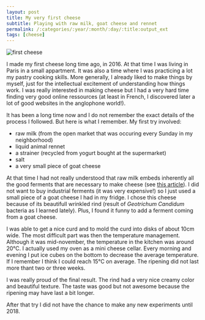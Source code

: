 ```yaml
---
layout: post
title: My very first cheese
subtitle: Playing with raw milk, goat cheese and rennet
permalink: /:categories/:year/:month/:day/:title:output_ext
tags: [cheese]
---
```


![first cheese]({{site.baseurl}}/assets/img/cheese/2019-03/first-cheese-3.JPG)

I made my first cheese long time ago, in 2016. At that time I was living in Paris in a small appartment. It was also a time where I was practicing a lot my pastry cooking skills. More generally, I already liked to make things by myself, just for the intellectual excitement of understanding how things work. I was really interested in making cheese but I had a very hard time finding very good online ressources (at least in French, I discovered later a lot of good websites in the anglophone world!). 

It has been a long time now and I do not remember the exact details of the process I followed. But here is what I remember.
My first try involved:
- raw milk (from the open market that was occuring every Sunday in my neighborhood)
- liquid animal rennet
- a strainer (recycled from yogurt bought at the supermarket)
- salt
- a very small piece of goat cheese

At that time I had not really understood that raw milk embeds inherently all the good ferments that are necessary to make cheese (see [this article](raw-milk.html)). I did not want to buy industrial ferments (it was very expensive!) so I just used a small piece of a goat cheese I had in my fridge. I chose this cheese because of its beautifull wrinkled rind (result of *Geotrichum Candidum* bacteria as I learned lately). Plus, I found it funny to add a ferment coming from a goat cheese.

I was able to get a nice curd and to mold the curd into disks of about 10cm wide. 
The most difficult part was then the temperature management. Although it was mid-november, the temperature in the kitchen was around 20°C. I actually used my oven as a mini cheese cellar. Every morning and evening I put ice cubes on the bottom to decrease the average temperature. If I remember I think I could reach 15°C on average. The ripening did not last more thant two or three weeks.

I was really proud of the final result. The rind had a very nice creamy color and beautiful texture. The taste was good but not awesome because the ripening may have last a bit longer.

After that try I did not have the chance to make any new experiments until 2018.
